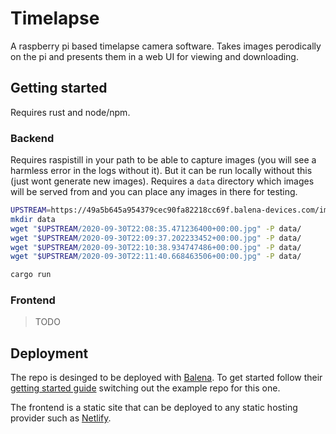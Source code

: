 # Timelapse

A raspberry pi based timelapse camera software. Takes images perodically on the
pi and presents them in a web UI for viewing and downloading.

## Getting started

Requires rust and node/npm.

### Backend

Requires raspistill in your path to be able to capture images (you will see a
harmless error in the logs without it). But it can be run locally without this
(just wont generate new images). Requires a `data` directory which images will
be served from and you can place any images in there for testing.

```bash
UPSTREAM=https://49a5b645a954379cec90fa82218cc69f.balena-devices.com/images
mkdir data
wget "$UPSTREAM/2020-09-30T22:08:35.471236400+00:00.jpg" -P data/
wget "$UPSTREAM/2020-09-30T22:09:37.202233452+00:00.jpg" -P data/
wget "$UPSTREAM/2020-09-30T22:10:38.934747486+00:00.jpg" -P data/
wget "$UPSTREAM/2020-09-30T22:11:40.668463506+00:00.jpg" -P data/

cargo run
```

### Frontend

> TODO

## Deployment

The repo is desinged to be deployed with [Balena]. To get started follow their
[getting started guide] switching out the example repo for this one.

The frontend is a static site that can be deployed to any static hosting
provider such as [Netlify].

[Balena]: https://www.balena.io/
[getting started guide]: https://www.balena.io/docs/learn/getting-started/raspberrypi3/rust/
[Netlify]: https://www.netlify.com/
